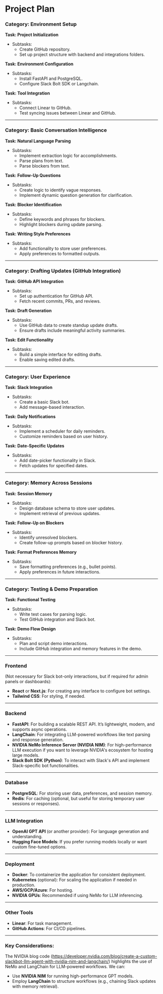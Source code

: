 # Project Plan

### **Category: Environment Setup**  
**Task: Project Initialization**  
- Subtasks:  
  - Create GitHub repository.  
  - Set up project structure with backend and integrations folders.  

**Task: Environment Configuration**  
- Subtasks:  
  - Install FastAPI and PostgreSQL.  
  - Configure Slack Bolt SDK or Langchain.  

**Task: Tool Integration**  
- Subtasks:  
  - Connect Linear to GitHub.  
  - Test syncing issues between Linear and GitHub.  

---

### **Category: Basic Conversation Intelligence**  
**Task: Natural Language Parsing**  
- Subtasks:  
  - Implement extraction logic for accomplishments.  
  - Parse plans from text.  
  - Parse blockers from text.  

**Task: Follow-Up Questions**  
- Subtasks:  
  - Create logic to identify vague responses.  
  - Implement dynamic question generation for clarification.  

**Task: Blocker Identification**  
- Subtasks:  
  - Define keywords and phrases for blockers.  
  - Highlight blockers during update parsing.  

**Task: Writing Style Preferences**  
- Subtasks:  
  - Add functionality to store user preferences.  
  - Apply preferences to formatted outputs.  

---

### **Category: Drafting Updates (GitHub Integration)**  
**Task: GitHub API Integration**  
- Subtasks:  
  - Set up authentication for GitHub API.  
  - Fetch recent commits, PRs, and reviews.  

**Task: Draft Generation**  
- Subtasks:  
  - Use GitHub data to create standup update drafts.  
  - Ensure drafts include meaningful activity summaries.  

**Task: Edit Functionality**  
- Subtasks:  
  - Build a simple interface for editing drafts.  
  - Enable saving edited drafts.  

---

### **Category: User Experience**  
**Task: Slack Integration**  
- Subtasks:  
  - Create a basic Slack bot.  
  - Add message-based interaction.  

**Task: Daily Notifications**  
- Subtasks:  
  - Implement a scheduler for daily reminders.  
  - Customize reminders based on user history.  

**Task: Date-Specific Updates**  
- Subtasks:  
  - Add date-picker functionality in Slack.  
  - Fetch updates for specified dates.  

---

### **Category: Memory Across Sessions**  
**Task: Session Memory**  
- Subtasks:  
  - Design database schema to store user updates.  
  - Implement retrieval of previous updates.  

**Task: Follow-Up on Blockers**  
- Subtasks:  
  - Identify unresolved blockers.  
  - Create follow-up prompts based on blocker history.  

**Task: Format Preferences Memory**  
- Subtasks:  
  - Save formatting preferences (e.g., bullet points).  
  - Apply preferences in future interactions.  

---

### **Category: Testing & Demo Preparation**  
**Task: Functional Testing**  
- Subtasks:  
  - Write test cases for parsing logic.  
  - Test GitHub integration and Slack bot.  

**Task: Demo Flow Design**  
- Subtasks:  
  - Plan and script demo interactions.  
  - Include GitHub integration and memory features in the demo.  

---

### **Frontend**  
(Not necessary for Slack bot-only interactions, but if required for admin panels or dashboards):
- **React** or **Next.js**: For creating any interface to configure bot settings.  
- **Tailwind CSS**: For styling, if needed.  

---

### **Backend**  
- **FastAPI**: For building a scalable REST API. It’s lightweight, modern, and supports async operations.  
- **LangChain**: For integrating LLM-powered workflows like text parsing and response generation.  
- **NVIDIA NeMo Inference Server (NVIDIA NIM)**: For high-performance LLM execution if you want to leverage NVIDIA's ecosystem for hosting large models.  
- **Slack Bolt SDK (Python)**: To interact with Slack's API and implement Slack-specific bot functionalities.  

---

### **Database**  
- **PostgreSQL**: For storing user data, preferences, and session memory.  
- **Redis**: For caching (optional, but useful for storing temporary user sessions or responses).  

---

### **LLM Integration**  
- **OpenAI GPT API** (or another provider): For language generation and understanding.  
- **Hugging Face Models**: If you prefer running models locally or want custom fine-tuned options.  

---

### **Deployment**  
- **Docker**: To containerize the application for consistent deployment.  
- **Kubernetes** (optional): For scaling the application if needed in production.  
- **AWS/GCP/Azure**: For hosting.  
- **NVIDIA GPUs**: Recommended if using NeMo for LLM inferencing.  

---

### **Other Tools**  
- **Linear**: For task management.  
- **GitHub Actions**: For CI/CD pipelines.  

---

### Key Considerations:  
The NVIDIA blog code (https://developer.nvidia.com/blog/create-a-custom-slackbot-llm-agent-with-nvidia-nim-and-langchain/) highlights the use of NeMo and LangChain for LLM-powered workflows. We can:  
- Use **NVIDIA NIM** for running high-performance GPT models.  
- Employ **LangChain** to structure workflows (e.g., chaining Slack updates with memory retrieval). 